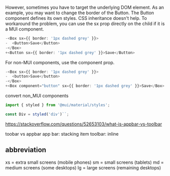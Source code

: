 However, sometimes you have to target the underlying DOM element. As an example, you may want to change the border of the Button. The Button component defines its own styles. CSS inheritance doesn't help. To workaround the problem, you can use the sx prop directly on the child if it is a MUI component.

```typescript 
-<Box sx={{ border: '1px dashed grey' }}>
-  <Button>Save</Button>
-</Box>
+<Button sx={{ border: '1px dashed grey' }}>Save</Button>
```
For non-MUI components, use the component prop.
```typescript 
-<Box sx={{ border: '1px dashed grey' }}>
-  <button>Save</button>
-</Box>
+<Box component="button" sx={{ border: '1px dashed grey' }}>Save</Box>
```

convert non_MUI components
```typescript 
import { styled } from '@mui/material/styles';

const Div = styled('div')``;
```

https://stackoverflow.com/questions/52653103/what-is-appbar-vs-toolbar

toobar vs appbar
app bar: stacking item
toolbar: inline

## abbreviation
xs = extra small screens (mobile phones)
sm = small screens (tablets)
md = medium screens (some desktops)
lg = large screens (remaining desktops)